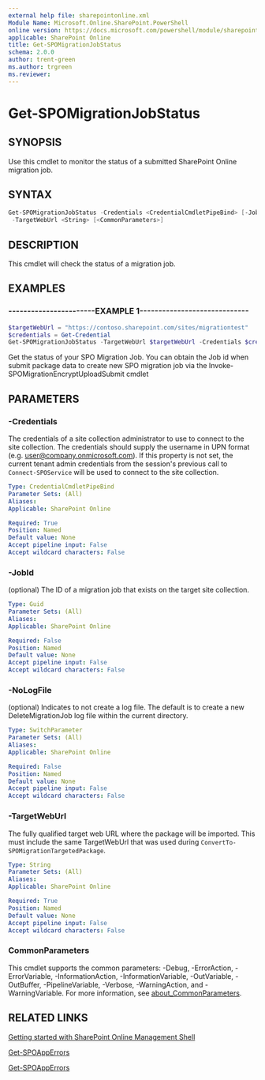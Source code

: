 ```yaml
---
external help file: sharepointonline.xml
Module Name: Microsoft.Online.SharePoint.PowerShell
online version: https://docs.microsoft.com/powershell/module/sharepoint-online/get-spomigrationjobstatus
applicable: SharePoint Online
title: Get-SPOMigrationJobStatus
schema: 2.0.0
author: trent-green
ms.author: trgreen
ms.reviewer:
---
```


# Get-SPOMigrationJobStatus

## SYNOPSIS

Use this cmdlet to monitor the status of a submitted SharePoint Online migration job.

## SYNTAX

```powershell
Get-SPOMigrationJobStatus -Credentials <CredentialCmdletPipeBind> [-JobId <Guid>] [-NoLogFile]
 -TargetWebUrl <String> [<CommonParameters>]
```

## DESCRIPTION

This cmdlet will check the status of a migration job.

## EXAMPLES

### -----------------------EXAMPLE 1-----------------------------

```powershell
$targetWebUrl = "https://contoso.sharepoint.com/sites/migrationtest"
$credentials = Get-Credential
Get-SPOMigrationJobStatus -TargetWebUrl $targetWebUrl -Credentials $credentials -JobId "779c4b3b-ec24-4705-bb58-c38f4329418c"
```

Get the status of your SPO Migration Job.
You can obtain the Job id when submit package data to create new SPO migration job via the Invoke-SPOMigrationEncryptUploadSubmit cmdlet

## PARAMETERS

### -Credentials

The credentials of a site collection administrator to use to connect to the site collection. The credentials should supply the username in UPN format (e.g. user@company.onmicrosoft.com). If this property is not set, the current tenant admin credentials from the session's previous call to `Connect-SPOService` will be used to connect to the site collection.

```yaml
Type: CredentialCmdletPipeBind
Parameter Sets: (All)
Aliases:
Applicable: SharePoint Online

Required: True
Position: Named
Default value: None
Accept pipeline input: False
Accept wildcard characters: False
```

### -JobId

(optional) The ID of a migration job that exists on the target site collection.

```yaml
Type: Guid
Parameter Sets: (All)
Aliases:
Applicable: SharePoint Online

Required: False
Position: Named
Default value: None
Accept pipeline input: False
Accept wildcard characters: False
```

### -NoLogFile

(optional) Indicates to not create a log file. The default is to create a new DeleteMigrationJob log file within the current directory.

```yaml
Type: SwitchParameter
Parameter Sets: (All)
Aliases:
Applicable: SharePoint Online

Required: False
Position: Named
Default value: None
Accept pipeline input: False
Accept wildcard characters: False
```

### -TargetWebUrl

The fully qualified target web URL where the package will be imported. This must include the same TargetWebUrl that was used during `ConvertTo-SPOMigrationTargetedPackage`.

```yaml
Type: String
Parameter Sets: (All)
Aliases:
Applicable: SharePoint Online

Required: True
Position: Named
Default value: None
Accept pipeline input: False
Accept wildcard characters: False
```

### CommonParameters

This cmdlet supports the common parameters: -Debug, -ErrorAction, -ErrorVariable, -InformationAction, -InformationVariable, -OutVariable, -OutBuffer, -PipelineVariable, -Verbose, -WarningAction, and -WarningVariable. For more information, see [about_CommonParameters](https://go.microsoft.com/fwlink/?LinkID=113216).

## RELATED LINKS

[Getting started with SharePoint Online Management Shell](https://docs.microsoft.com/powershell/sharepoint/sharepoint-online/connect-sharepoint-online?view=sharepoint-ps)

[Get-SPOAppErrors](Get-SPOAppErrors.md)

[Get-SPOAppErrors](Get-SPOAppErrors.md)
